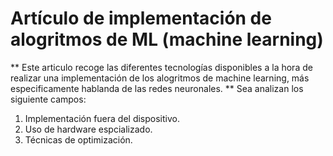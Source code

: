 # Artículo de implementación de alogritmos de ML (machine learning)
** Este articulo recoge las diferentes tecnologías disponibles a la hora
de realizar una implementación de los alogritmos de machine learning, más
especificamente hablanda de las redes neuronales. **
Sea analizan los siguiente campos:
1. Implementación fuera del dispositivo.
2. Uso de hardware espcializado.
3. Técnicas de optimización.
